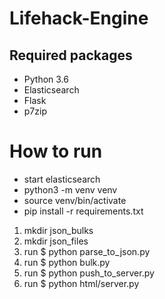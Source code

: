# Lifehack-Engine

## Required packages
- Python 3.6
- Elasticsearch 
- Flask
- p7zip 


# How to run
- start elasticsearch 
- python3 -m venv venv
- source venv/bin/activate
- pip install -r requirements.txt

1. mkdir json_bulks
2. mkdir json_files
3. run $ python parse_to_json.py
4. run $ python bulk.py
5. run $ python push_to_server.py
6. run $ python html/server.py
